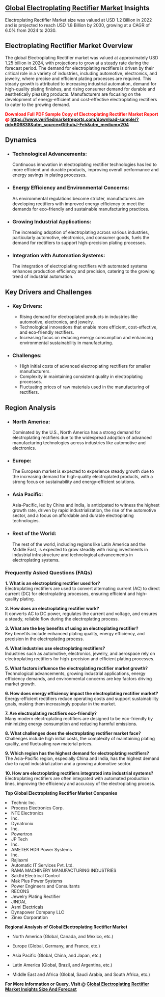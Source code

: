 <h2><a href="https://www.verifiedmarketreports.com/download-sample/?rid=606838&amp;utm_source=GithubJ&amp;utm_medium=204" target="_blank">Global Electroplating Rectifier Market</a> Insights</h2><p>Electroplating Rectifier Market size was valued at USD 1.2 Billion in 2022 and is projected to reach USD 1.8 Billion by 2030, growing at a CAGR of 6.0% from 2024 to 2030.</p><p> <h2>Electroplating Rectifier Market Overview</h2> <p>The global Electroplating Rectifier market was valued at approximately USD 1.25 billion in 2024, with projections to grow at a steady rate during the forecast period. The demand for electroplating rectifiers is driven by their critical role in a variety of industries, including automotive, electronics, and jewelry, where precise and efficient plating processes are required. This steady growth is attributed to increasing industrial automation, demand for high-quality plating finishes, and rising consumer demand for durable and aesthetically pleasing products. Manufacturers are focusing on the development of energy-efficient and cost-effective electroplating rectifiers to cater to the growing demand. </p> <p><strong><p><span class=""><span style="color: #ff0000;"><strong>Download Full PDF Sample Copy of Electroplating Rectifier Market Report</strong> @ </span><a href="https://www.verifiedmarketreports.com/download-sample/?rid=606838&amp;utm_source=GithubJ-Feb&amp;utm_medium=204" target="_blank">https://www.verifiedmarketreports.com/download-sample/?rid=606838&amp;utm_source=GithubJ-Feb&amp;utm_medium=204</a></span></p></strong></p> <h2>Dynamics</h2> <ul> <li><h3>Technological Advancements:</h3> Continuous innovation in electroplating rectifier technologies has led to more efficient and durable products, improving overall performance and energy savings in plating processes.</li> <li><h3>Energy Efficiency and Environmental Concerns:</h3> As environmental regulations become stricter, manufacturers are developing rectifiers with improved energy efficiency to meet the demands for eco-friendly and sustainable manufacturing practices.</li> <li><h3>Growing Industrial Applications:</h3> The increasing adoption of electroplating across various industries, particularly automotive, electronics, and consumer goods, fuels the demand for rectifiers to support high-precision plating processes.</li> <li><h3>Integration with Automation Systems:</h3> The integration of electroplating rectifiers with automated systems enhances production efficiency and precision, catering to the growing trend of industrial automation.</li> </ul> <h2>Key Drivers and Challenges</h2> <ul> <li><h3>Key Drivers:</h3> <ul> <li>Rising demand for electroplated products in industries like automotive, electronics, and jewelry.</li> <li>Technological innovations that enable more efficient, cost-effective, and eco-friendly rectifiers.</li> <li>Increasing focus on reducing energy consumption and enhancing environmental sustainability in manufacturing.</li> </ul> </li> <li><h3>Challenges:</h3> <ul> <li>High initial costs of advanced electroplating rectifiers for smaller manufacturers.</li> <li>Complexity in maintaining consistent quality in electroplating processes.</li> <li>Fluctuating prices of raw materials used in the manufacturing of rectifiers.</li> </ul> </li> </ul> <h2>Region Analysis</h2> <ul> <li><h3>North America:</h3> Dominated by the U.S., North America has a strong demand for electroplating rectifiers due to the widespread adoption of advanced manufacturing technologies across industries like automotive and electronics.</li> <li><h3>Europe:</h3> The European market is expected to experience steady growth due to the increasing demand for high-quality electroplated products, with a strong focus on sustainability and energy-efficient solutions.</li> <li><h3>Asia Pacific:</h3> Asia-Pacific, led by China and India, is anticipated to witness the highest growth rate, driven by rapid industrialization, the rise of the automotive sector, and a focus on affordable and durable electroplating technologies.</li> <li><h3>Rest of the World:</h3> The rest of the world, including regions like Latin America and the Middle East, is expected to grow steadily with rising investments in industrial infrastructure and technological advancements in electroplating systems.</li> </ul> <h3>Frequently Asked Questions (FAQs)</h3> <p><strong>1. What is an electroplating rectifier used for?</strong><br> Electroplating rectifiers are used to convert alternating current (AC) to direct current (DC) for electroplating processes, ensuring efficient and high-quality plating.</p> <p><strong>2. How does an electroplating rectifier work?</strong><br> It converts AC to DC power, regulates the current and voltage, and ensures a steady, reliable flow during the electroplating process.</p> <p><strong>3. What are the key benefits of using an electroplating rectifier?</strong><br> Key benefits include enhanced plating quality, energy efficiency, and precision in the electroplating process.</p> <p><strong>4. What industries use electroplating rectifiers?</strong><br> Industries such as automotive, electronics, jewelry, and aerospace rely on electroplating rectifiers for high-precision and efficient plating processes.</p> <p><strong>5. What factors influence the electroplating rectifier market growth?</strong><br> Technological advancements, growing industrial applications, energy efficiency demands, and environmental concerns are key factors driving market growth.</p> <p><strong>6. How does energy efficiency impact the electroplating rectifier market?</strong><br> Energy-efficient rectifiers reduce operating costs and support sustainability goals, making them increasingly popular in the market.</p> <p><strong>7. Are electroplating rectifiers eco-friendly?</strong><br> Many modern electroplating rectifiers are designed to be eco-friendly by minimizing energy consumption and reducing harmful emissions.</p> <p><strong>8. What challenges does the electroplating rectifier market face?</strong><br> Challenges include high initial costs, the complexity of maintaining plating quality, and fluctuating raw material prices.</p> <p><strong>9. Which region has the highest demand for electroplating rectifiers?</strong><br> The Asia-Pacific region, especially China and India, has the highest demand due to rapid industrialization and a growing automotive sector.</p> <p><strong>10. How are electroplating rectifiers integrated into industrial systems?</strong><br> Electroplating rectifiers are often integrated with automated production lines, improving the efficiency and accuracy of the electroplating process.</p> </p><p><strong>Top Global Electroplating Rectifier Market Companies</strong></p><div data-test-id=""><p><li>Technic Inc.</li><li> Process Electronics Corp.</li><li> NTE Electronics</li><li> Inc.</li><li> Dynatronix</li><li> Inc.</li><li> Powertron</li><li> JP Tech</li><li> Inc.</li><li> AMETEK HDR Power Systems</li><li> Inc.</li><li> Rajlaxmi</li><li> Automatic IT Services Pvt. Ltd.</li><li> RAMA MACHINERY MANUFACTURING INDUSTRIES</li><li> Sakthi Electrical Control</li><li> Mak Plus Power Systems</li><li> Power Engineers and Consultants</li><li> RECONS</li><li> Jewelry Plating Rectifier</li><li> JINDAL</li><li> Asmi Electricals</li><li> Dynapower Company LLC</li><li> Zinex Corporation</li></p><div><strong>Regional Analysis of&nbsp;Global Electroplating Rectifier Market</strong></div><ul><li dir="ltr"><p dir="ltr">North America&nbsp;(Global, Canada, and Mexico, etc.)</p></li><li dir="ltr"><p dir="ltr">Europe (Global, Germany, and France, etc.)</p></li><li dir="ltr"><p dir="ltr">Asia Pacific&nbsp;(Global, China, and Japan, etc.)</p></li><li dir="ltr"><p dir="ltr">Latin America&nbsp;(Global, Brazil, and Argentina, etc.)</p></li><li dir="ltr">Middle East and Africa&nbsp;(Global, Saudi Arabia, and South Africa, etc.)</li></ul><p><strong>For More Information or Query, Visit @&nbsp;</strong><strong><a href="https://www.verifiedmarketreports.com/product/electroplating-rectifier-market/?utm_source=GithubJ&amp;utm_medium=204" target="_blank">Global Electroplating Rectifier Market Insights Size And Forecast</a></strong></p></div>
